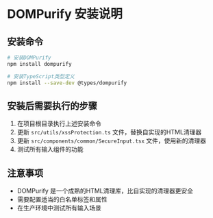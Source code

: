 # DOMPurify 安装说明

## 安装命令

```bash
# 安装DOMPurify
npm install dompurify

# 安装TypeScript类型定义
npm install --save-dev @types/dompurify
```

## 安装后需要执行的步骤

1. 在项目根目录执行上述安装命令
2. 更新 `src/utils/xssProtection.ts` 文件，替换自实现的HTML清理器
3. 更新 `src/components/common/SecureInput.tsx` 文件，使用新的清理器
4. 测试所有输入组件的功能

## 注意事项

- DOMPurify 是一个成熟的HTML清理库，比自实现的清理器更安全
- 需要配置适当的白名单标签和属性
- 在生产环境中测试所有输入场景
